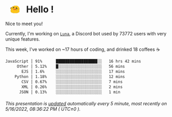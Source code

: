 <h1>   <img src="./spoink.gif" style="vertical-align:middle;" width="30px">   Hello ! </h1>

Nice to meet you!

Currently, I'm working on <a href='https://github.com/Asgarrrr/Luna'>`Luna`</a>, a Discord bot used by 73772 users with very unique features.

This week, I've worked on ~17 hours of coding, and drinked 18 coffees ☕

```
JavaScript │ 91%      ██████████████████░░   16 hrs 42 mins
     Other │ 5.12%    █░░░░░░░░░░░░░░░░░░░   56 mins
       EJS │ 1.6%     ░░░░░░░░░░░░░░░░░░░░   17 mins
    Python │ 1.18%    ░░░░░░░░░░░░░░░░░░░░   12 mins
       CSV │ 0.67%    ░░░░░░░░░░░░░░░░░░░░   7 mins
       XML │ 0.26%    ░░░░░░░░░░░░░░░░░░░░   2 mins
      JSON │ 0.13%    ░░░░░░░░░░░░░░░░░░░░   1 min
```

###### This presentation is [updated](https://github.com/Asgarrrr) automatically every 5 minute, most recently on 5/16/2022, 08:36:22 PM ( UTC±0 ).
